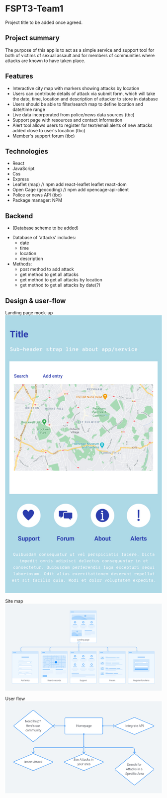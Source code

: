 # FSPT3-Team1
Project title to be added once agreed.

## Project summary
The purpose of this app is to act as a simple service and support tool for both of victims of sexual assault and for members of communities where attacks are known to have taken place.

## Features
* Interactive city map with markers showing attacks by location
* Users can contribute details of attack via submit form, which will take the date, time, location and description of attacker to store in database
* Users should be able to filter/search map to define location and date/time range
* Live data incorporated from police/news data sources (tbc)
* Support page with resources and contact information
* Alert tool allows users to register for text/email alerts of new attacks added close to user's location (tbc)
* Member's support forum (tbc)

## Technologies
* React
* JavaScript
* Css
* Express
* Leaflet (map) // npm add react-leaflet leaflet react-dom
* Open Cage (geocoding) // npm add opencage-api-client
* Police or news API (tbc)
* Package manager: NPM

## Backend
* (Database scheme to be added)
- Database of 'attacks' includes:
  - date
  - time
  - location
  - description
- Methods:
  - post method to add attack
  - get method to get all attacks
  - get method to get all attacks by location
  - get method to get all attacks by date(?)

## Design & user-flow
Landing page mock-up
![Landing page](images/landing-page-mockup.jpg)

Site map
![Site map](images/site-map.jpg)

User flow
![User flow](images/user-flow.jpg)